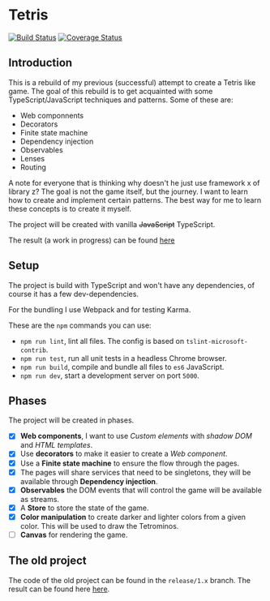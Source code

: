 # Tetris

[![Build Status](https://travis-ci.org/joppe/tetris.svg?branch=master)](https://travis-ci.org/joppe/tetris) [![Coverage Status](https://coveralls.io/repos/github/joppe/tetris/badge.svg?branch=master)](https://coveralls.io/github/joppe/tetris?branch=master)

## Introduction

This is a rebuild of my previous (successful) attempt to create a Tetris like game. The goal of this rebuild is to get acquainted with some TypeScript/JavaScript techniques and patterns. Some of these are:

- Web componnents
- Decorators
- Finite state machine
- Dependency injection
- Observables
- Lenses
- Routing

A note for everyone that is thinking why doesn't he just use framework x of library z? The goal is not the game itself, but the journey. I want to learn how to create and implement certain patterns. The best way for me to learn these concepts is to create it myself.

The project will be created with vanilla ~~JavaScript~~ TypeScript.

The result (a work in progress) can be found [here](https://epic-liskov-4facef.netlify.com/)

## Setup

The project is build with TypeScript and won't have any dependencies, of course it has a few dev-dependencies.

For the bundling I use Webpack and for testing Karma.

These are the `npm` commands you can use:

- `npm run lint`, lint all files. The config is based on `tslint-microsoft-contrib`.
- `npm run test`, run all unit tests in a headless Chrome browser.
- `npm run build`, compile and bundle all files to `es6` JavaScript.
- `npm run dev`, start a development server on port `5000`.

## Phases

The project will be created in phases.

- [x] __Web components__, I want to use _Custom elements_ with _shadow DOM_ and _HTML templates_.
- [x] Use __decorators__ to make it easier to create a _Web component_.
- [x] Use a __Finite state machine__ to ensure the flow through the pages.
- [x] The pages will share services that need to be singletons, they will be available through __Dependency injection__.
- [x] __Observables__ the DOM events that will control the game will be available as streams.
- [x] A __Store__ to store the state of the game.
- [x] __Color manipulation__ to create darker and lighter colors from a given color. This will be used to draw the Tetrominos.
- [ ] __Canvas__ for rendering the game.

## The old project

The code of the old project can be found in the `release/1.x` branch. The result can be found here [here](https://stoic-saha-73d2b3.netlify.com/).
